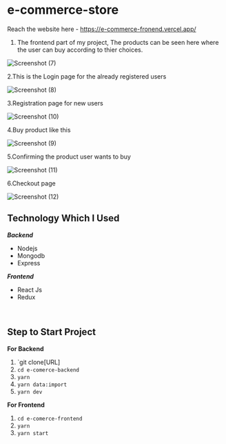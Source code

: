 # e-commerce-store
 Reach the website here - https://e-commerce-fronend.vercel.app/
1. The frontend part of my project, The products can be seen here where the user can buy according to thier choices.

![Screenshot (7)](https://user-images.githubusercontent.com/100435430/200992424-ba4d1c9f-c0fa-498f-a6e0-ad50f619d2d4.png)

2.This is the Login page for the already registered users

![Screenshot (8)](https://user-images.githubusercontent.com/100435430/200992439-33d18812-e69f-4f60-b6e1-c9043408d5bd.png)

3.Registration page for new users

![Screenshot (10)](https://user-images.githubusercontent.com/100435430/201378049-7c4f4a30-f306-4135-8875-3f6f99dd4c27.png)

4.Buy product like this

![Screenshot (9)](https://user-images.githubusercontent.com/100435430/200992460-34e17895-1cc0-47e9-b3c7-71b190da1273.png)

5.Confirming the product user wants to buy

![Screenshot (11)](https://user-images.githubusercontent.com/100435430/201379056-77ea6c5c-cc17-467a-a830-49fca80bda58.png)

6.Checkout page

![Screenshot (12)](https://user-images.githubusercontent.com/100435430/201379505-28485cd9-286b-4b51-8846-16de066f2001.png)




 ## Technology Which I Used
   ***Backend***
   
 - Nodejs
 - Mongodb
 - Express

 ***Frontend***
 

 - React Js
 - Redux

<br />

 ## Step to Start Project
 

 
**For Backend**
 1. `git clone[URL]
 2. `cd e-comerce-backend`
 3. `yarn`
 4. `yarn data:import`
 5. `yarn dev`

**For Frontend**

 1. `cd e-comerce-frontend`
 2. `yarn`
 3. `yarn start`



